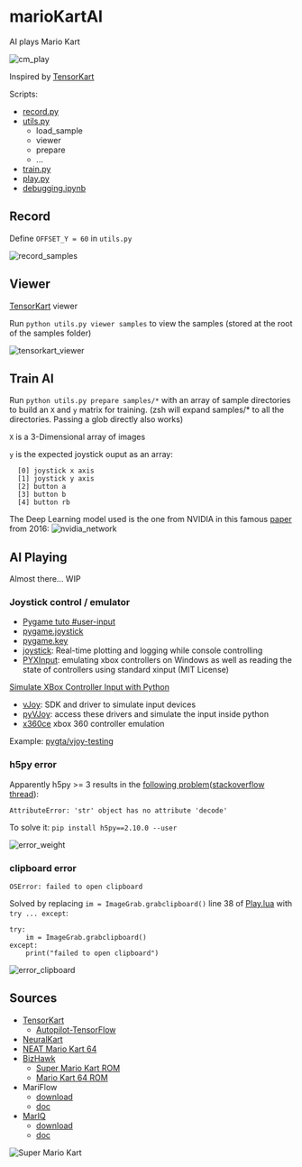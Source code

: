 # marioKartAI
AI plays Mario Kart

![cm_play](img/cm_play.gif)

<!-- ![controller](img/controller_n64.png) -->

Inspired by [TensorKart](https://github.com/kevinhughes27/TensorKart)

Scripts:
- [record.py](scripts/record.py)
- [utils.py](scripts/utils.py)
    - load_sample
    - viewer
    - prepare
    - ...
- [train.py](scripts/train.py)
- [play.py](scripts/play.py)
- [debugging.ipynb](scripts/debugging.ipynb)

## Record

Define `OFFSET_Y = 60` in `utils.py`

![record_samples](img/record_samples.png)

## Viewer

[TensorKart](https://github.com/kevinhughes27/TensorKart) viewer

Run `python utils.py viewer samples` to view the samples (stored at the root of the samples folder)

![tensorkart_viewer](img/tensorkart_viewer.png)

## Train AI

Run `python utils.py prepare samples/*` with an array of sample directories to build an `X` and `y` matrix for training. (zsh will expand samples/* to all the directories. Passing a glob directly also works)

`X` is a 3-Dimensional array of images

`y` is the expected joystick ouput as an array:

```
  [0] joystick x axis
  [1] joystick y axis
  [2] button a
  [3] button b
  [4] button rb
```

The Deep Learning model used is the one from NVIDIA in this famous [paper](https://arxiv.org/pdf/1604.07316.pdf) from 2016:
![nvidia_network](img/nvidia_network.png)

## AI Playing

Almost there... WIP

### Joystick control / emulator
* [Pygame tuto #user-input](https://realpython.com/pygame-a-primer/#user-input)
* [pygame.joystick](https://www.pygame.org/docs/ref/joystick.html)
* [pygame.key](https://www.pygame.org/docs/ref/key.html)
* [joystick](https://pypi.org/project/joystick/): Real-time plotting and logging while console controlling
* [PYXInput](https://github.com/bayangan1991/PYXInput): emulating xbox controllers on Windows as well as reading the state of controllers using standard xinput (MIT License)


[Simulate XBox Controller Input with Python](https://stackoverflow.com/questions/43483121/simulate-xbox-controller-input-with-python)

* [vJoy](http://vjoystick.sourceforge.net/site/): SDK and driver to simulate input devices
* [pyVJoy](https://github.com/tidzo/pyvjoy): access these drivers and simulate the input inside python
* [x360ce](https://www.x360ce.com/) xbox 360 controller emulation

Example: [pygta/vjoy-testing](https://github.com/Sentdex/pygta5/tree/master/vjoy-testing)


### h5py error

Apparently h5py >= 3 results in the [following problem](https://github.com/tensorflow/tensorflow/issues/44467)([stackoverflow thread](https://stackoverflow.com/questions/53740577/does-any-one-got-attributeerror-str-object-has-no-attribute-decode-whi)):
```
AttributeError: 'str' object has no attribute 'decode'
```

To solve it:
`pip install h5py==2.10.0 --user`

![error_weight](img/error_weight.png)

### clipboard error

`OSError: failed to open clipboard`

Solved by replacing `im = ImageGrab.grabclipboard()` line 38 of [Play.lua](https://github.com/rameshvarun/NeuralKart/blob/master/Play.lua) 
with `try ... except`:

```
try:
    im = ImageGrab.grabclipboard()
except:
    print("failed to open clipboard")
```

![error_clipboard](img/error_clipboard.png)

## Sources

* [TensorKart](https://github.com/kevinhughes27/TensorKart)
    * [Autopilot-TensorFlow](https://github.com/SullyChen/Autopilot-TensorFlow)
* [NeuralKart](https://github.com/rameshvarun/NeuralKart)
* [NEAT Mario Kart 64](https://github.com/nicknlsn/MarioKart64NEAT)
* [BizHawk](https://github.com/TASVideos/BizHawk)
    * [Super Mario Kart ROM](https://www.emulatorgames.net/roms/super-nintendo/super-mario-kart/)
    * [Mario Kart 64 ROM](https://wowroms.com/en/roms/nintendo-64/mario-kart-64-usa/24662.html)
* MariFlow
    * [download](https://sethbling.s3-us-west-2.amazonaws.com/Downloads/MariFlow.zip)
    * [doc](https://docs.google.com/document/d/1p4ZOtziLmhf0jPbZTTaFxSKdYqE91dYcTNqTVdd6es4/edit#)
* [MarIQ](https://sethbling.s3-us-west-2.amazonaws.com/Downloads/MarIQ.zip)
    * [download](https://sethbling.s3-us-west-2.amazonaws.com/Downloads/MarIQ.zip)
    * [doc](https://docs.google.com/document/d/1uxzeSMqj56YGWh8LkzfNriuGvA3aWU3olg-MSCgWuSI/edit)



![Super Mario Kart](img/Mario+Kart+64.jpg)
